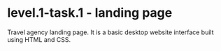# level.1-task.1 - landing page

Travel agency landing page.
It is a basic desktop website interface built using HTML and CSS.
